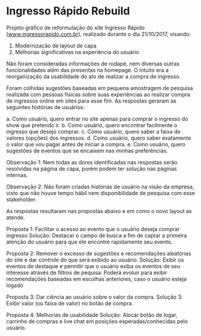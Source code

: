 # Ingresso Rápido Rebuild

Projeto gráfico de reformulação do site Ingresso Rápido (www.ingressorapido.com.br), realizado durante o dia 21/10/2017, visando:

1. Modernização de layout de capa
2. Melhorias significativas na experiência do usuário

Não foram consideradas informações de rodapé, nem diversas outras funcionalidades além das presentas na homepage. O intuito era a reorganização da usabilidade do ato de realizar a compra de ingresso.

Foram colhidas sugestões baseadas em pequena amostragem de pesquisa realizada com pessoas físicas sobre suas experiências ao realizar compra de ingressos online em sites para esse fim. As respostas geraram as seguintes histórias de usuários:

a. Como usuário, quero entrar no site apenas para comprar o ingresso do show que pretendo ir.
b. Como usuário, quero encontrar facilmente o ingresso que desejo comprar.
c. Como usuário, quero saber a faixa de valores (opções) dos ingressos.
d. Como usuário, quero saber exatamente o valor que vou pagar antes de iniciar a compra.
e. Como usuário, quero sugestões de eventos que se encaixem nas minhas preferências.

Observação 1: Nem todas as dores identificadas nas respostas serão resolvidas na página de capa, porém podem ter solução nas páginas internas.

Observação 2: Não foram criadas histórias de usuário na visão da empresa, visto que não houve tempo hábil nem disponibilidade de pesquisa com esse stakeholder.

As respostas resultaram nas propostas abaixo e em como o novo layout as atende.

Proposta 1: Facilitar o acesso ao evento que o usuário deseja comprar ingresso
Solução: Destacar o campo de busca a fim de captar a primeira atenção do usuário para que ele encontre rapidamente seu evento.

Proposta 2: Remover o excesso de sugestões e recomendações aleatórias do site e dar controle do que será exibido ao usuário.
Solução: Exibir os eventos de destaque e permitir que o usuário exiba os eventos de seu interesse através de filtros de pequisa. Poderá evoluir para exibir recomendações baseadas em escolhas anteriores, caso o usuário esteja logado

Proposta 3: Dar ciência ao usuário sobre o valor da compra.
Solução 3: Exibir valor (ou faixa de valor) no botão de compra.

Proposta 4: Melhorias de usabilidade
Solução: Alocar botão de logar, carrinho de compras e live chat em posições esperadas/conhecidas pelo usuário. 
 
